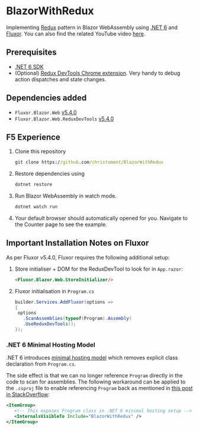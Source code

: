 # BlazorWithRedux
Implementing [Redux](https://redux.js.org/introduction/three-principles) pattern in Blazor WebAssembly using [.NET 6](https://dotnet.microsoft.com/en-us/download/dotnet/6.0) and [Fluxor](https://github.com/mrpmorris/Fluxor).
You can also find the related YouTube video [here](https://www.youtube.com/watch?v=sAyH-O0dFaI).

## Prerequisites
- [.NET 6 SDK](https://dotnet.microsoft.com/en-us/download/dotnet/6.0)
- (Optional) [Redux DevTools Chrome extension](https://chrome.google.com/webstore/detail/redux-devtools/lmhkpmbekcpmknklioeibfkpmmfibljd?hl=en). Very handy to debug action dispatches and state changes.

## Dependencies added
- `Fluxor.Blazor.Web` [v5.4.0](https://www.nuget.org/packages/Fluxor.Blazor.Web/3.9.0)
- `Fluxor.Blazor.Web.ReduxDevTools` [v5.4.0](https://www.nuget.org/packages/Fluxor.Blazor.Web.ReduxDevTools/3.9.0)

## F5 Experience
1. Clone this repository
    ```cmd
    git clone https://github.com/christoment/BlazorWithRedux
    ```
2. Restore dependencies using
    ```cmd
    dotnet restore
    ```
3. Run Blazor WebAssembly in watch mode.
    ```cmd
    dotnet watch run
    ```
4. Your default browser should automatically opened for you.
   Navigate to the Counter page to see the example. 

## Important Installation Notes on Fluxor
As per Fluxor v5.4.0, Fluxor requires the following additional setup:
1. Store initialiser + DOM for the ReduxDevTool to look for in `App.razor`:
    ```html
    <Fluxor.Blazor.Web.StoreInitializer/>
    ```
2. Fluxor initialisation in `Program.cs`
    ```csharp
   builder.Services.AddFluxor(options =>
   {
     options
       .ScanAssemblies(typeof(Program).Assembly)
       .UseReduxDevTools();
   });
    ```

### .NET 6 Minimal Hosting Model
.NET 6 introduces [minimal hosting model](https://docs.microsoft.com/en-us/aspnet/core/migration/50-to-60?view=aspnetcore-6.0&tabs=visual-studio#nhm)
which removes explicit class declaration from `Program.cs`.

The side effect is that we can no longer reference `Program` directly in the code to scan for assemblies.
The following workaround can be applied to the `.csproj` file to enable referencing `Program` back as mentioned in [this post in StackOverflow](https://stackoverflow.com/questions/71026438/net-6-asp-net-core-6-0-get-startup-or-program-assembly-from-test-project):
```xml
<ItemGroup>
   <!-- This exposes Program class in .NET 6 minimal hosting setup -->
   <InternalsVisibleTo Include="BlazorWithRedux" />
</ItemGroup>
```
